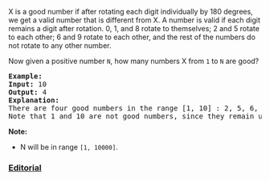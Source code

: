 X is a good number if after rotating each digit individually by 180 degrees, we get a valid number that is different from X. A number is valid if each digit remains a digit after rotation. 0, 1, and 8 rotate to themselves; 2 and 5 rotate to each other; 6 and 9 rotate to each other, and the rest of the numbers do not rotate to any other number.

Now given a positive number `N`, how many numbers X from `1` to `N` are good?

<pre>
<b>Example:</b>
<b>Input:</b> 10
<b>Output:</b> 4
<b>Explanation:</b>
There are four good numbers in the range [1, 10] : 2, 5, 6, 9.
Note that 1 and 10 are not good numbers, since they remain unchanged after rotating.
</pre>

**Note:**

 - N  will be in range `[1, 10000]`.

### [Editorial](https://leetcode.com/articles/rotated-digits/)
